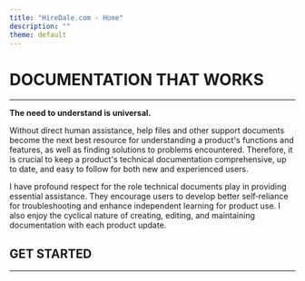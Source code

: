 ```yaml
---
title: "HireDale.com - Home"
description: ""
theme: default
---
```


# **DOCUMENTATION THAT WORKS**
---
**The need to understand is universal.**

Without direct human assistance, help files and other support documents become the next best resource for understanding a product's functions and features, as well as finding solutions to problems encountered. Therefore, it is crucial to keep a product's technical documentation comprehensive, up to date, and easy to follow for both new and experienced users.

I have profound respect for the role technical documents play in providing essential assistance. They encourage users to develop better self‑reliance for troubleshooting and enhance independent learning for product use. I also enjoy the cyclical nature of creating, editing, and maintaining documentation with each product update.

## **GET STARTED**
---
